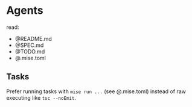 # Agents

read:
- @README.md
- @SPEC.md
- @TODO.md
- @.mise.toml

## Tasks
Prefer running tasks with `mise run ...` (see @.mise.toml) instead of raw executing  like `tsc --noEmit`.
